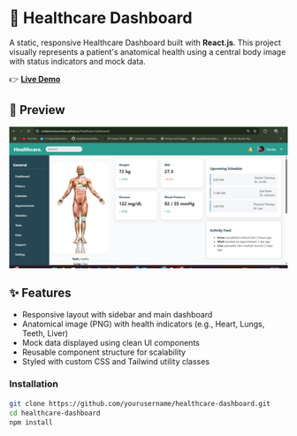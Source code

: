 # 🏥 Healthcare Dashboard

A static, responsive Healthcare Dashboard built with **React.js**. This project visually represents a patient's anatomical health using a central body image with status indicators and mock data.

👉 [**Live Demo**](https://reddyharshavardhan.github.io/Healthcare-Dashboard/)


## 📸 Preview

![Dashboard Preview](./preview.png)

## ✨ Features

- Responsive layout with sidebar and main dashboard
- Anatomical image (PNG) with health indicators (e.g., Heart, Lungs, Teeth, Liver)
- Mock data displayed using clean UI components
- Reusable component structure for scalability
- Styled with custom CSS and Tailwind utility classes

### Installation

```bash
git clone https://github.com/yourusername/healthcare-dashboard.git
cd healthcare-dashboard
npm install



